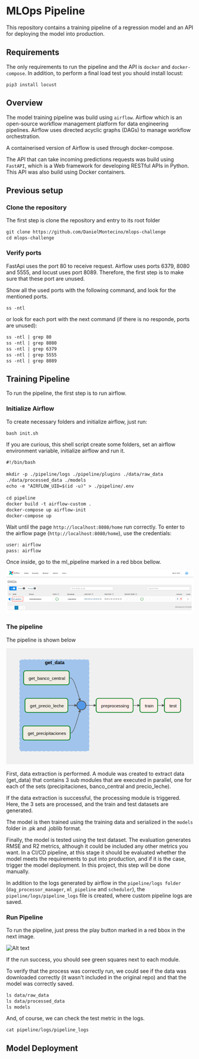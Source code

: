 # MLOps Pipeline

This repository contains a training pipeline of a regression model and an API for deploying the model into production.

## Requirements

The only requirements to run the pipeline and the API is ```docker``` and ```docker-compose```.
In addition, to perform a final load test you should install locust:

```zh
pip3 install locust
```
## Overview

The model training pipeline was build using ```airflow```. Airflow which is an open-source workflow management platform for data engineering pipelines. Airflow uses directed acyclic graphs (DAGs) to manage workflow orchestration. 

A containerised version of Airflow is used through docker-compose.


The API that can take incoming predictions requests was build using ```FastAPI```, which is a Web framework for developing RESTful APIs in Python. This API was also build using Docker containers.

## Previous setup

### Clone the repository

The first step is clone the repository and entry to its root folder
```zh
git clone https://github.com/DanielMontecino/mlops-challenge
cd mlops-challenge
```

### Verify ports
FastApi uses the port 80 to receive request. Airflow uses ports 6379, 8080 and 5555, and locust uses port 8089. Therefore, the first step is to make sure that
these port are unused.

Show all the used ports with the following command, and look for the mentioned ports.
```zh
ss -ntl
```
or look for each port with the next command (if there is no responde, ports are unused):
```zh
ss -ntl | grep 80
ss -ntl | grep 8080
ss -ntl | grep 6379
ss -ntl | grep 5555
ss -ntl | grep 8089
```

## Training Pipeline

To run the pipeline, the first step is to run airflow.

### Initialize Airflow

To create necessary folders and initialize airflow, just run:

```zh
bash init.sh
```

If you are curious, this shell script create some folders, set an airflow environment variable, initialize airflow and run it.

```zh
#!/bin/bash

mkdir -p ./pipeline/logs ./pipeline/plugins ./data/raw_data ./data/processed_data ./models
echo -e "AIRFLOW_UID=$(id -u)" > ./pipeline/.env

cd pipeline
docker build -t airflow-custom .
docker-compose up airflow-init
docker-compose up
```
Wait until the page ```http://localhost:8080/home``` run correctly. 
To enter to the airflow page (```http://localhost:8080/home```), use the credentials:

```
user: airflow
pass: airflow
```

Once inside, go to the ml_pipeline marked in a red bbox bellow.

![Alt text](images/airflow_1.png "Airflow main page")

### The pipeline

The pipeline is shown below

![Alt text](images/pipeline.png "pipeline")

First, data extraction is performed. A module was created to extract data (get_data) that contains 3 sub modules
that are executed in parallel, one for each of the sets (precipitaciones, banco_central and precio_leche).

If the data extraction is successful, the processing module is triggered. Here, the 3 sets are processed, and the train and test datasets are generated.

The model is then trained using the training data and serialized in the ```models``` folder in .pk and .joblib format.

Finally, the model is tested using the test dataset. The evaluation generates RMSE and R2 metrics, although it could be
included any other metrics you want. In a CI/CD pipeline, at this stage it should be evaluated whether the model meets the requirements
to put into production, and if it is the case, trigger the model deployment. In this project, this step will be done manually.

In addition to the logs generated by airflow in the ```pipeline/logs folder``` (```dag_processor_manager```, ```ml_pipeline``` and ```scheduler```), the
```pipeline/logs/pipeline_logs``` file is created, where custom pipeline logs are saved.

### Run Pipeline

To run the pipeline, just press the play button marked in a red bbox in the next image.

![Alt text](images/airflow_2.png "run ml_pipeline")

If the run success, you should see green squares next to each module.

To verify that the process was correctly run, we could see if the data was downloaded correctly (it wasn't included in the original repo) and that the model was correctly saved.

```zh
ls data/raw_data
ls data/processed_data
ls models
```

And, of course, we can check the test metric in the logs.

```zh
cat pipeline/logs/pipeline_logs
```

## Model Deployment


